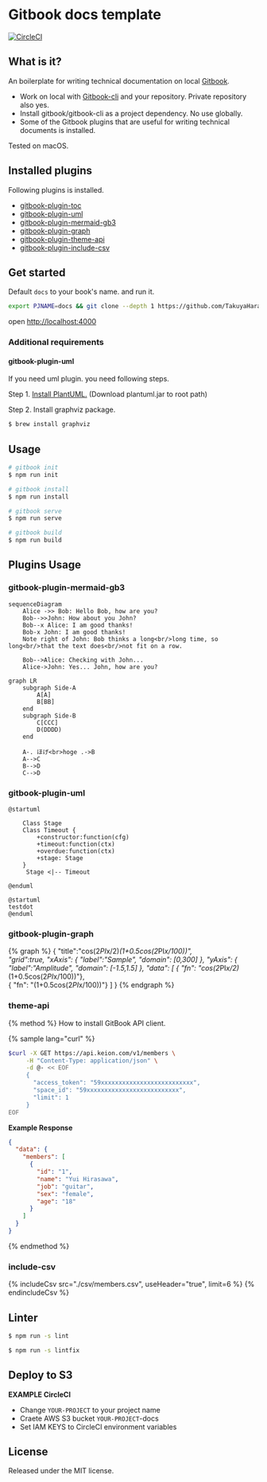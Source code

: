 # Gitbook docs template

[![CircleCI](https://circleci.com/gh/TakuyaHarayama/gitbook-docs-template.svg?style=svg&circle-token=e6b31cf4ee82b16f0aab8d7302ea2c349563d15b)](https://circleci.com/gh/TakuyaHarayama/gitbook-docs-template)

<!-- toc -->


## What is it?
An boilerplate for writing technical documentation on local [Gitbook](https://www.gitbook.com). 

- Work on local with [Gitbook-cli](https://github.com/GitbookIO/gitbook-cli) and your repository. Private repository also yes.
- Install gitbook/gitbook-cli as a project dependency. No use globally.
- Some of the Gitbook plugins that are useful for writing technical documents is installed.

Tested on macOS.


## Installed plugins
Following plugins is installed.

- [gitbook-plugin-toc](https://github.com/whzhyh/gitbook-plugin-toc)
- [gitbook-plugin-uml](https://plugins.gitbook.com/plugin/uml)
- [gitbook-plugin-mermaid-gb3](https://plugins.gitbook.com/plugin/mermaid-gb3)
- [gitbook-plugin-graph](https://github.com/cjam/gitbook-plugin-graph)
- [gitbook-plugin-theme-api](https://github.com/GitbookIO/theme-api)
- [gitbook-plugin-include-csv](https://github.com/TakuroFukamizu/gitbook-plugin-include-csv)

## Get started

Default `docs` to your book's name. and run it.

```bash
export PJNAME=docs && git clone --depth 1 https://github.com/TakuyaHarayama/gitbook-docs-template.git docs && cd docs && npm install && rm -fr .git && npm run serve
```

open [http://localhost:4000](http://localhost:4000)


### Additional requirements

#### gitbook-plugin-uml
If you need uml plugin. you need following steps.

Step 1. [Install PlantUML.](http://plantuml.com/download) (Download plantuml.jar to root path)

Step 2. Install graphviz package.

```bash
$ brew install graphviz
```

## Usage

```bash
# gitbook init
$ npm run init

# gitbook install
$ npm run install

# gitbook serve
$ npm run serve

# gitbook build
$ npm run build
```


## Plugins Usage

### gitbook-plugin-mermaid-gb3

```mermaid
sequenceDiagram
    Alice ->> Bob: Hello Bob, how are you?
    Bob-->>John: How about you John?
    Bob--x Alice: I am good thanks!
    Bob-x John: I am good thanks!
    Note right of John: Bob thinks a long<br/>long time, so long<br/>that the text does<br/>not fit on a row.

    Bob-->Alice: Checking with John...
    Alice->John: Yes... John, how are you?
```

```mermaid
graph LR
    subgraph Side-A
        A[A]
        B[BB]
    end
    subgraph Side-B
        C[CCC]
        D(DDDD)
    end

    A-. ほげ<br>hoge .->B
    A-->C
    B-->D
    C-->D
```


### gitbook-plugin-uml

```uml
@startuml

    Class Stage
    Class Timeout {
        +constructor:function(cfg)
        +timeout:function(ctx)
        +overdue:function(ctx)
        +stage: Stage
    }
     Stage <|-- Timeout

@enduml
```

```uml
@startuml
testdot
@enduml
```

### gitbook-plugin-graph

{% graph %}
    {
        "title":"cos(2*PI*x/2)*(1+0.5cos(2*PI*x/100))",     
        "grid":true,
        "xAxis": {
            "label":"Sample",
            "domain": [0,300]
        },
        "yAxis": {
            "label":"Amplitude",
            "domain": [-1.5,1.5]
        },
        "data": [
            { "fn": "cos(2*PI*x/2)*(1+0.5cos(2*PI*x/100))"},         
            { "fn": "(1+0.5cos(2*PI*x/100))"}
        ]
    }
{% endgraph %}


### theme-api

{% method %}
How to install GitBook API client.

{% sample lang="curl" %}
```bash
$curl -X GET https://api.keion.com/v1/members \
     -H "Content-Type: application/json" \
     -d @- << EOF
     {
       "access_token": "59xxxxxxxxxxxxxxxxxxxxxxxxxx",
       "space_id": "59xxxxxxxxxxxxxxxxxxxxxxxxxx",
       "limit": 1
     }
EOF
```

**Example Response**

```json
{
  "data": {
    "members": [
      {
        "id": "1",
        "name": "Yui Hirasawa",
        "job": "guitar",
        "sex": "female",
        "age": "18"
      }
    ]
  }
}
```
{% endmethod %}


### include-csv

{% includeCsv 
    src="./csv/members.csv", 
    useHeader="true",
    limit=6 %}
{% endincludeCsv %}

## Linter

```bash
$ npm run -s lint
```

```bash
$ npm run -s lintfix
```

## Deploy to S3

**EXAMPLE CircleCI**

- Change `YOUR-PROJECT` to your project name
- Craete AWS S3 bucket `YOUR-PROJECT`-docs
- Set IAM KEYS to CircleCI environment variables

<script src="https://gist.github.com/TakuyaHarayama/447318ad453b3673f81feed4b7feaf75.js"></script>

## License

Released under the MIT license.
